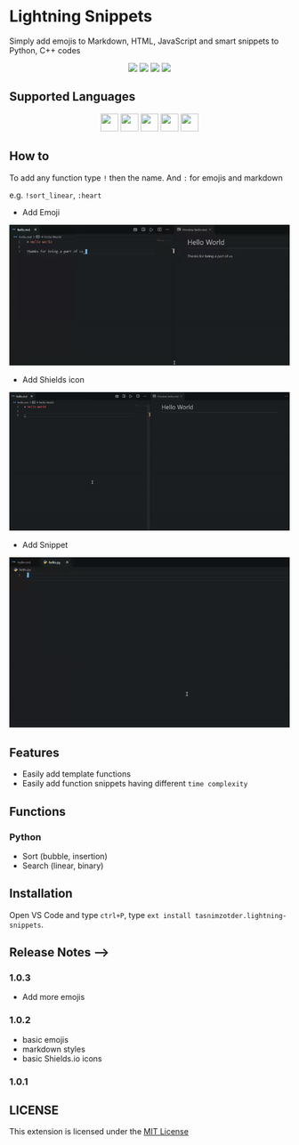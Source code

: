 # Lightning Snippets

Simply add emojis to Markdown, HTML, JavaScript and smart snippets to Python, C++ codes

<p align="center">
  <a><img src="https://img.shields.io/visual-studio-marketplace/v/tasnimzotder.lightning-snippets?style=flat-square" /></a>
  <a><img src="https://img.shields.io/github/license/tasnimzotder/lightning-snippets?style=flat-square" /></a>
  <a><img src="https://img.shields.io/visual-studio-marketplace/i/tasnimzotder.lightning-snippets?style=flat-square" /></a>
  <a><img src="https://img.shields.io/visual-studio-marketplace/r/tasnimzotder.lightning-snippets?style=flat-square" /></a>
<!--   ![Visual Studio Marketplace Version](https://img.shields.io/visual-studio-marketplace/v/tasnimzotder.lightning-snippets?style=flat-square) -->
<!--   ![GitHub](https://img.shields.io/github/license/tasnimzotder/lightning-snippets?style=flat-square) -->
<!--   ![Visual Studio Marketplace Installs](https://img.shields.io/visual-studio-marketplace/i/tasnimzotder.lightning-snippets?style=flat-square) -->
<!--   ![Visual Studio Marketplace Rating](https://img.shields.io/visual-studio-marketplace/r/tasnimzotder.lightning-snippets?style=flat-square) -->
</p>

## Supported Languages

<p align="center">
  <a><img height="32" width="32" src="https://cdn.jsdelivr.net/npm/simple-icons@v3/icons/markdown.svg" /></a>
  <a><img height="32" width="32" src="https://cdn.jsdelivr.net/npm/simple-icons@v3/icons/html5.svg" /></a>
  <a><img height="32" width="32" src="https://cdn.jsdelivr.net/npm/simple-icons@v3/icons/javascript.svg" /></a>
  <a><img height="32" width="32" src="https://cdn.jsdelivr.net/npm/simple-icons@v3/icons/python.svg" /></a>
  <a><img height="32" width="32" src="https://cdn.jsdelivr.net/npm/simple-icons@v3/icons/cplusplus.svg" /></a>
</p>

## How to

To add any function type `!` then the name. And `:` for emojis and markdown

e.g. `!sort_linear`, `:heart`

- Add Emoji

![Add Emoji](images/add_emoji.gif)

- Add Shields icon

![Add Shields icon](images/add_shields_icon.gif)

- Add Snippet

![Add Snippet](images/add_snippet.gif)

## Features

- Easily add template functions
- Easily add function snippets having different `time complexity`

## Functions

### Python

- Sort (bubble, insertion)
- Search (linear, binary)

## Installation

Open VS Code and type `ctrl+P`, type `ext install tasnimzotder.lightning-snippets`.

## Release Notes -->

<!-- Users appreciate release notes as you update your extension. -->

### 1.0.3

- Add more emojis

### 1.0.2

- basic emojis
- markdown styles
- basic Shields.io icons

### 1.0.1

## LICENSE

This extension is licensed under the [MIT License](LICENSE)
